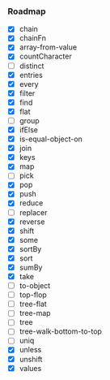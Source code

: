 ### Roadmap

- [x] chain
- [x] chainFn
- [x] array-from-value
- [x] countCharacter
- [ ] distinct
- [x] entries
- [x] every
- [x] filter
- [x] find
- [x] flat
- [ ] group
- [x] ifElse
- [x] is-equal-object-on
- [x] join
- [x] keys
- [x] map
- [ ] pick
- [x] pop
- [x] push
- [x] reduce
- [ ] replacer
- [x] reverse
- [x] shift
- [x] some
- [x] sortBy
- [x] sort
- [x] sumBy
- [x] take
- [ ] to-object
- [ ] top-flop
- [ ] tree-flat
- [ ] tree-map
- [ ] tree
- [ ] tree-walk-bottom-to-top
- [ ] uniq
- [x] unless
- [x] unshift
- [x] values
